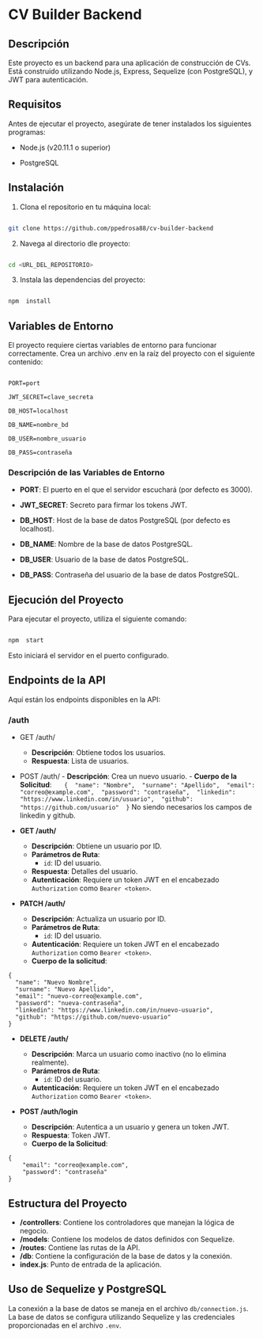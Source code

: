 # CV Builder Backend

## Descripción

Este proyecto es un backend para una aplicación de construcción de CVs. Está construido utilizando Node.js, Express, Sequelize (con PostgreSQL), y JWT para autenticación.

## Requisitos

Antes de ejecutar el proyecto, asegúrate de tener instalados los siguientes programas:

- Node.js (v20.11.1 o superior)

- PostgreSQL

## Instalación

1. Clona el repositorio en tu máquina local:

```bash

git clone https://github.com/ppedrosa88/cv-builder-backend

```

2. Navega al directorio dle proyecto:

```bash

cd <URL_DEL_REPOSITORIO>

```

3. Instala las dependencias del proyecto:

```bash

npm  install

```

## Variables de Entorno

El proyecto requiere ciertas variables de entorno para funcionar correctamente. Crea un archivo .env en la raíz del proyecto con el siguiente contenido:

```.env

PORT=port

JWT_SECRET=clave_secreta

DB_HOST=localhost

DB_NAME=nombre_bd

DB_USER=nombre_usuario

DB_PASS=contraseña

```

### Descripción de las Variables de Entorno

- **PORT**: El puerto en el que el servidor escuchará (por defecto es 3000).

- **JWT_SECRET**: Secreto para firmar los tokens JWT.

- **DB_HOST**: Host de la base de datos PostgreSQL (por defecto es localhost).

- **DB_NAME**: Nombre de la base de datos PostgreSQL.

- **DB_USER**: Usuario de la base de datos PostgreSQL.

- **DB_PASS**: Contraseña del usuario de la base de datos PostgreSQL.

## Ejecución del Proyecto

Para ejecutar el proyecto, utiliza el siguiente comando:

```bash

npm  start

```

Esto iniciará el servidor en el puerto configurado.

## Endpoints de la API

Aquí están los endpoints disponibles en la API:

### /auth

- GET /auth/

  - **Descripción**: Obtiene todos los usuarios.
  - **Respuesta**: Lista de usuarios.

- POST /auth/ - **Descripción**: Crea un nuevo usuario. - **Cuerpo de la Solicitud**:
  `    { 
		 "name": "Nombre", 
		 "surname": "Apellido", 
		 "email": "correo@example.com", 
		 "password": "contraseña", 
		 "linkedin": "https://www.linkedin.com/in/usuario", 
		 "github": "https://github.com/usuario" 
	}
   `
  No siendo necesarios los campos de linkedin y github.

- **GET /auth/**

  - **Descripción**: Obtiene un usuario por ID.
  - **Parámetros de Ruta**:
    - `id`: ID del usuario.
  - **Respuesta**: Detalles del usuario.
  - **Autenticación**: Requiere un token JWT en el encabezado `Authorization` como `Bearer <token>`.

- **PATCH /auth/**

  - **Descripción**: Actualiza un usuario por ID.
  - **Parámetros de Ruta**:
    - `id`: ID del usuario.
  - **Autenticación**: Requiere un token JWT en el encabezado `Authorization` como `Bearer <token>`.
  - **Cuerpo de la solicitud**:

```
{
  "name": "Nuevo Nombre",
  "surname": "Nuevo Apellido",
  "email": "nuevo-correo@example.com",
  "password": "nueva-contraseña",
  "linkedin": "https://www.linkedin.com/in/nuevo-usuario",
  "github": "https://github.com/nuevo-usuario"
}
```

- **DELETE /auth/**

  - **Descripción**: Marca un usuario como inactivo (no lo elimina realmente).
  - **Parámetros de Ruta**:
    - `id`: ID del usuario.
  - **Autenticación**: Requiere un token JWT en el encabezado `Authorization` como `Bearer <token>`.

- **POST /auth/login**

  - **Descripción**: Autentica a un usuario y genera un token JWT.
  - **Respuesta**: Token JWT.
  - **Cuerpo de la Solicitud**:

```
{
	"email": "correo@example.com",
	"password": "contraseña"
}
```

## Estructura del Proyecto

- **/controllers**: Contiene los controladores que manejan la lógica de negocio.
- **/models**: Contiene los modelos de datos definidos con Sequelize.
- **/routes**: Contiene las rutas de la API.
- **/db**: Contiene la configuración de la base de datos y la conexión.
- **index.js**: Punto de entrada de la aplicación.

## Uso de Sequelize y PostgreSQL

La conexión a la base de datos se maneja en el archivo `db/connection.js`. La base de datos se configura utilizando Sequelize y las credenciales proporcionadas en el archivo `.env`.
